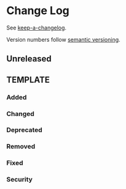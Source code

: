 # Change Log

See [keep-a-changelog](https://github.com/olivierlacan/keep-a-changelog).

Version numbers follow [semantic versioning](https://semver.org).

## Unreleased

## TEMPLATE

### Added

### Changed

### Deprecated

### Removed

### Fixed

### Security
